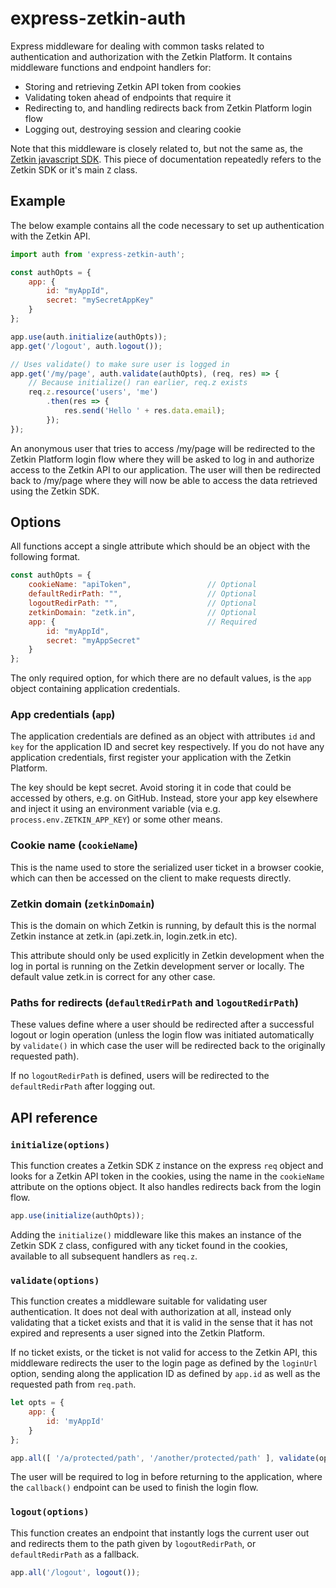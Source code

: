 # express-zetkin-auth
Express middleware for dealing with common tasks related to authentication and
authorization with the Zetkin Platform. It contains middleware functions and
endpoint handlers for:

* Storing and retrieving Zetkin API token from cookies
* Validating token ahead of endpoints that require it
* Redirecting to, and handling redirects back from Zetkin Platform login flow
* Logging out, destroying session and clearing cookie

Note that this middleware is closely related to, but not the same as, the
[Zetkin javascript SDK](https://github.com/zetkin/zetkin-js). This piece of
documentation repeatedly refers to the Zetkin SDK or it's main `Z` class.

## Example
The below example contains all the code necessary to set up authentication with
the Zetkin API.

```javascript
import auth from 'express-zetkin-auth';

const authOpts = {
    app: {
        id: "myAppId",
        secret: "mySecretAppKey"
    }
};

app.use(auth.initialize(authOpts));
app.get('/logout', auth.logout());

// Uses validate() to make sure user is logged in
app.get('/my/page', auth.validate(authOpts), (req, res) => {
    // Because initialize() ran earlier, req.z exists
    req.z.resource('users', 'me')
        .then(res => {
            res.send('Hello ' + res.data.email);
        });
});
```

An anonymous user that tries to access /my/page will be redirected to the Zetkin
Platform login flow where they will be asked to log in and authorize access to
the Zetkin API to our application. The user will then be redirected back to
/my/page where they will now be able to access the data retrieved using the
Zetkin SDK.

## Options
All functions accept a single attribute which should be an object with the
following format.

```javascript
const authOpts = {
    cookieName: "apiToken",                 // Optional
    defaultRedirPath: "",                   // Optional
    logoutRedirPath: "",                    // Optional
    zetkinDomain: "zetk.in",                // Optional
    app: {                                  // Required
        id: "myAppId",
        secret: "myAppSecret"
    }
};
```
The only required option, for which there are no default values, is the `app`
object containing application credentials.

### App credentials (`app`)
The application credentials are defined as an object with attributes `id` and
`key` for the application ID and secret key respectively. If you do not have
any application credentials, first register your application with the Zetkin
Platform.

The key should be kept secret. Avoid storing it in code that could be accessed
by others, e.g. on GitHub. Instead, store your app key elsewhere and inject it
using an environment variable (via e.g. `process.env.ZETKIN_APP_KEY`) or some
other means.

### Cookie name (`cookieName`)
This is the name used to store the serialized user ticket in a browser cookie,
which can then be accessed on the client to make requests directly.

### Zetkin domain (`zetkinDomain`)
This is the domain on which Zetkin is running, by default this is the normal
Zetkin instance at zetk.in (api.zetk.in, login.zetk.in etc).

This attribute should only be used explicitly in Zetkin development when the log
in portal is running on the Zetkin development server or locally. The default
value zetk.in is correct for any other case.

### Paths for redirects (`defaultRedirPath` and `logoutRedirPath`)
These values define where a user should be redirected after a successful logout
or login operation (unless the login flow was initiated automatically by
`validate()` in which case the user will be redirected back to the originally
requested path).

If no `logoutRedirPath` is defined, users will be redirected to the
`defaultRedirPath` after logging out.

## API reference
### `initialize(options)`
This function creates a Zetkin SDK `Z` instance on the express `req` object and
looks for a Zetkin API token in the cookies, using the name in the `cookieName`
attribute on the options object. It also handles redirects back from the login
flow.

```javascript
app.use(initialize(authOpts));
```

Adding the `initialize()` middleware like this makes an instance of the Zetkin
SDK `Z` class, configured with any ticket found in the cookies, available to all
subsequent handlers as `req.z`.

### `validate(options)`
This function creates a middleware suitable for validating user authentication.
It does not deal with authorization at all, instead only validating that a
ticket exists and that it is valid in the sense that it has not expired and
represents a user signed into the Zetkin Platform.

If no ticket exists, or the ticket is not valid for access to the Zetkin API,
this middleware redirects the user to the login page as defined by the
`loginUrl` option, sending along the application ID as defined by `app.id` as
well as the requested path from `req.path`.

```javascript
let opts = {
    app: {
        id: 'myAppId'
    }
};

app.all([ '/a/protected/path', '/another/protected/path' ], validate(opts));
```

The user will be required to log in before returning to the application, where
the `callback()` endpoint can be used to finish the login flow.

### `logout(options)`
This function creates an endpoint that instantly logs the current user out and
redirects them to the path given by `logoutRedirPath`, or `defaultRedirPath` as
a fallback.

```javascript
app.all('/logout', logout());
```
